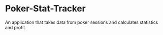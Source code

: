 # Poker-Stat-Tracker
 An application that takes data from poker sessions and calculates statistics and profit
